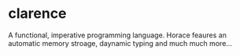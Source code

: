 # clarence
A functional, imperative programming language. Horace feaures an automatic memory stroage, daynamic typing and much much more...
